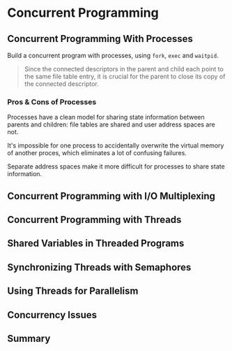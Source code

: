 # Concurrent Programming

## Concurrent Programming With Processes

Build a concurrent program with processes, using `fork`, `exec` and `waitpid`.

> Since the connected descriptors in the parent and child each point to the same file table entry, it is crucial for the parent to close its copy of the connected descriptor.

### Pros & Cons of Processes

Processes have a clean model for sharing state information between parents and children: file tables are shared and user address spaces are not.

It's impossible for one process to accidentally overwrite the virtual memory of another proces, which eliminates a lot of confusing failures.

Separate address spaces make it more difficult for processes to share state information.

## Concurrent Programming with I/O Multiplexing

## Concurrent Programming with Threads

## Shared Variables in Threaded Programs

## Synchronizing Threads with Semaphores

## Using Threads for Parallelism

## Concurrency Issues

## Summary
